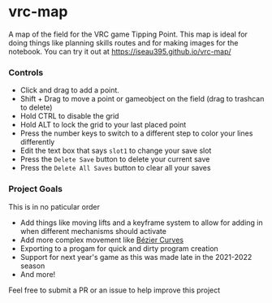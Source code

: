 # vrc-map

A map of the field for the VRC game Tipping Point. This map is ideal for doing things like planning skills routes and 
for making images for the notebook. You can try it out at https://iseau395.github.io/vrc-map/

### Controls

- Click and drag to add a point.
- Shift + Drag to move a point or gameobject on the field (drag to trashcan to delete)
- Hold CTRL to disable the grid
- Hold ALT to lock the grid to your last placed point
- Press the number keys to switch to a different step to color your lines differently
- Edit the text box that says `slot1` to change your save slot
- Press the `Delete Save` button to delete your current save
- Press the `Delete All Saves` button to clear all your saves

### Project Goals
This is in no paticular order

- Add things like moving lifts and a keyframe system to allow for adding in when different mechanisms should activate
- Add more complex movement like [Bézier Curves](https://en.wikipedia.org/wiki/B%C3%A9zier_curve)
- Exporting to a progam for quick and dirty program creation
- Support for next year's game as this was made late in the 2021-2022 season
- And more!

Feel free to submit a PR or an issue to help improve this project
